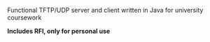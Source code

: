 Functional TFTP/UDP server and client written in Java for university coursework

**Includes RFI, only for personal use**
